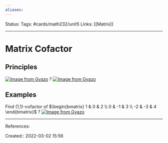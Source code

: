 ```yaml
---
aliases:
---
```

Status:
Tags: #cards/math232/unit5
Links: [[Matrix]]
___

# Matrix Cofactor

## Principles

[![Image from Gyazo](https://i.gyazo.com/d2e69ede6243b5ba31fe4797db48ba7e.png)](https://gyazo.com/d2e69ede6243b5ba31fe4797db48ba7e)
?
[![Image from Gyazo](https://i.gyazo.com/063ab6bc66a6263410f75a458ce77d62.png)](https://gyazo.com/063ab6bc66a6263410f75a458ce77d62)
<!--SR:!2022-03-27,5,130-->

## Examples
Find (1,1)-cofactor of $\begin{bmatrix}
1 & 0 & 2 \\
0 & -1 & 3 \\
-2 & -3 & 4 
\end{bmatrix}$
?
[![Image from Gyazo](https://i.gyazo.com/21f8ae5bad50448b776ce62ee1994ba5.png)](https://gyazo.com/21f8ae5bad50448b776ce62ee1994ba5)
___
References:
<!--SR:!2022-03-29,7,150-->

Created:: 2022-03-02 15:56
